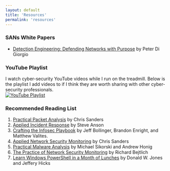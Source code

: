 ```yaml
---
layout: default
title: 'Resources'
permalink: 'resources'
---
```


### SANs White Papers
* [Detection Engineering: Defending Networks with Purpose](https://www.sans.org/white-papers/40400/) by Peter Di Giorgio

### YouTube Playlist
I watch cyber-security YouTube videos while I run on the treadmill. Below is the playlist I add videos to if I think they are worth sharing with other cyber-security professionals.  
[![YouTube Playlist](https://i.ytimg.com/vi/qXYG3uf3b8s/sddefault.jpg?sqp=-oaymwEbCKgBEF5IVfKriqkDDggBFQAAiEIYAXABwAEG&rs=AOn4CLCQ0Un_aKZhzYbb1Wx-EPUGboyyfw)](https://youtube.com/playlist?list=PLrbp84dkrk142C7Lta8wWuG3lb93r2wR8)

### Recommended Reading List
1. [Practical Packet Analysis](https://www.amazon.com/Practical-Packet-Analysis-Wireshark-Real-World/dp/1593278020/) by Chris Sanders
2. [Applied Incident Response](https://www.amazon.com/Applied-Incident-Response-Steve-Anson/dp/1119560268) by Steve Anson
3. [Crafting the Infosec Playbook](https://www.amazon.com/Crafting-InfoSec-Playbook-Security-Monitoring/dp/1491949406) by Jeff Bollinger, Brandon Enright, and Matthew Valites.
4. [Applied Network Security Monitoring](https://www.amazon.com/Applied-Network-Security-Monitoring-Collection/dp/0124172083) by Chris Sanders 
5. [Practical Malware Analysis](https://www.amazon.com/Practical-Malware-Analysis-Hands-Dissecting/dp/1593272901) by Michael Sikorski and Andrew Honig
6. [The Practice of Network Security Monitoring](https://www.amazon.com/Practice-Network-Security-Monitoring-Understanding/dp/1593275099) by Richard Bejtlich 
7. [Learn Windows PowerShell in a Month of Lunches](https://www.amazon.com/Learn-Windows-PowerShell-Month-Lunches/dp/1617294160) by Donald W. Jones and Jeffery Hicks
